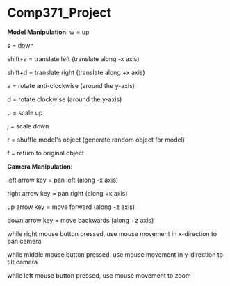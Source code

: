 # Comp371_Project

**Model Manipulation**:
w = up

s = down

shift+a = translate left (translate along -x axis)

shift+d = translate right (translate along +x axis)

a = rotate anti-clockwise (around the y-axis)

d = rotate clockwise (around the y-axis)

u = scale up

j = scale down

r = shuffle model's object (generate random object for model)

f = return to original object

**Camera Manipulation**:

left arrow key = pan left (along -x axis)

right arrow key = pan right (along +x axis)

up arrow key = move forward (along -z axis)

down arrow key = move backwards (along +z axis)

while right mouse button pressed, use mouse movement in x-direction to pan camera

while middle mouse button pressed, use mouse movement in y-direction to tilt camera

while left mouse button pressed, use mouse movement to zoom